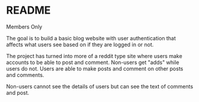 # README

Members Only

The goal is to build a basic blog website with user authentication that affects what users see based on
if they are logged in or not.

The project has turned into more of a reddit type site where users make accounts to be able to post and comment.
Non-users get "adds" while users do not.
Users are able to make posts and comment on other posts and comments.

Non-users cannot see the details of users but can see the text of comments and post.
